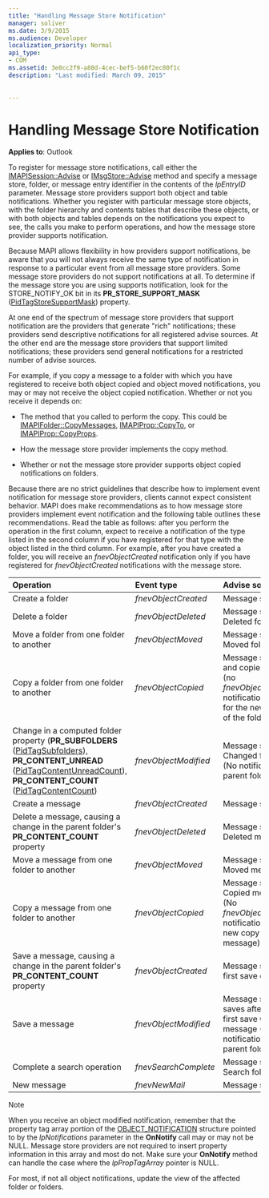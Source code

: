 ```yaml
---
title: "Handling Message Store Notification"
manager: soliver
ms.date: 3/9/2015
ms.audience: Developer
localization_priority: Normal
api_type:
- COM
ms.assetid: 3e0cc2f9-a88d-4cec-bef5-b60f2ec80f1c
description: "Last modified: March 09, 2015"
 
 
---
```


# Handling Message Store Notification

  
  
**Applies to**: Outlook 
  
To register for message store notifications, call either the [IMAPISession::Advise](imapisession-advise.md) or [IMsgStore::Advise](imsgstore-advise.md) method and specify a message store, folder, or message entry identifier in the contents of the  _lpEntryID_ parameter. Message store providers support both object and table notifications. Whether you register with particular message store objects, with the folder hierarchy and contents tables that describe these objects, or with both objects and tables depends on the notifications you expect to see, the calls you make to perform operations, and how the message store provider supports notification. 
  
Because MAPI allows flexibility in how providers support notifications, be aware that you will not always receive the same type of notification in response to a particular event from all message store providers. Some message store providers do not support notifications at all. To determine if the message store you are using supports notification, look for the STORE_NOTIFY_OK bit in its **PR_STORE_SUPPORT_MASK** ([PidTagStoreSupportMask](pidtagstoresupportmask-canonical-property.md)) property.
  
At one end of the spectrum of message store providers that support notification are the providers that generate "rich" notifications; these providers send descriptive notifications for all registered advise sources. At the other end are the message store providers that support limited notifications; these providers send general notifications for a restricted number of advise sources. 
  
For example, if you copy a message to a folder with which you have registered to receive both object copied and object moved notifications, you may or may not receive the object copied notification. Whether or not you receive it depends on:
  
- The method that you called to perform the copy. This could be [IMAPIFolder::CopyMessages](imapifolder-copymessages.md), [IMAPIProp::CopyTo](imapiprop-copyto.md), or [IMAPIProp::CopyProps](imapiprop-copyprops.md).
    
- How the message store provider implements the copy method.
    
- Whether or not the message store provider supports object copied notifications on folders.
    
Because there are no strict guidelines that describe how to implement event notification for message store providers, clients cannot expect consistent behavior. MAPI does make recommendations as to how message store providers implement event notification and the following table outlines these recommendations. Read the table as follows: after you perform the operation in the first column, expect to receive a notification of the type listed in the second column if you have registered for that type with the object listed in the third column. For example, after you have created a folder, you will receive an  _fnevObjectCreated_ notification only if you have registered for  _fnevObjectCreated_ notifications with the message store. 
  
|**Operation**|**Event type**|**Advise source**|
|:-----|:-----|:-----|
|Create a folder  <br/> | _fnevObjectCreated_ <br/> |Message store  <br/> |
|Delete a folder  <br/> | _fnevObjectDeleted_ <br/> |Message store Deleted folder  <br/> |
|Move a folder from one folder to another  <br/> | _fnevObjectMoved_ <br/> |Message store Moved folder  <br/> |
|Copy a folder from one folder to another  <br/> | _fnevObjectCopied_ <br/> |Message store and copied folder (no  _fnevObjectCreated_ notification sent for the new copy of the folder)  <br/> |
|Change in a computed folder property (**PR_SUBFOLDERS** ([PidTagSubfolders](pidtagsubfolders-canonical-property.md)), **PR_CONTENT_UNREAD** ([PidTagContentUnreadCount](pidtagcontentunreadcount-canonical-property.md)), **PR_CONTENT_COUNT** ([PidTagContentCount](pidtagcontentcount-canonical-property.md))  <br/> | _fnevObjectModified_ <br/> |Message store Changed folder (No notification to parent folder)  <br/> |
|Create a message  <br/> | _fnevObjectCreated_ <br/> |Message store  <br/> |
|Delete a message, causing a change in the parent folder's **PR_CONTENT_COUNT** property  <br/> | _fnevObjectDeleted_ <br/> |Message store Deleted message  <br/> |
|Move a message from one folder to another  <br/> | _fnevObjectMoved_ <br/> |Message store Moved message  <br/> |
|Copy a message from one folder to another  <br/> | _fnevObjectCopied_ <br/> |Message store Copied message (No  _fnevObjectCreated_ notification for new copy of the message)  <br/> |
|Save a message, causing a change in the parent folder's **PR_CONTENT_COUNT** property  <br/> | _fnevObjectCreated_ <br/> |Message store on first save only  <br/> |
|Save a message  <br/> | _fnevObjectModified_ <br/> |Message store on saves after the first save Changed message (No notification to parent folder)  <br/> |
|Complete a search operation  <br/> | _fnevSearchComplete_ <br/> |Message store Search folder  <br/> |
|New message  <br/> | _fnevNewMail_ <br/> |Message store  <br/> |
   
> [!NOTE]
> When you receive an object modified notification, remember that the property tag array portion of the [OBJECT_NOTIFICATION](object_notification.md) structure pointed to by the  _lpNotifications_ parameter in the **OnNotify** call may or may not be NULL. Message store providers are not required to insert property information in this array and most do not. Make sure your **OnNotify** method can handle the case where the  _lpPropTagArray_ pointer is NULL. 
  
For most, if not all object notifications, update the view of the affected folder or folders.
  


